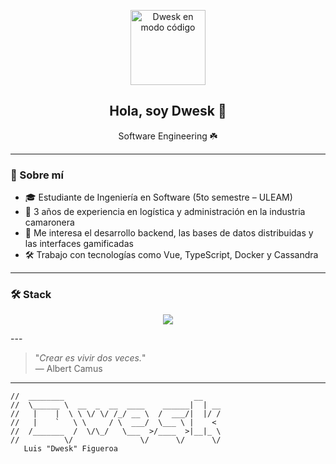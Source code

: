 <p align="center">
  <img src="./dwesk.gif" width="120" alt="Dwesk en modo código">
</p>

<h2 align="center">Hola, soy Dwesk 👋</h2>
<p align="center">Software Engineering ☘️</p>

---

### 🧠 Sobre mí

- 🎓 Estudiante de Ingeniería en Software (5to semestre – ULEAM)
- 🦐 3 años de experiencia en logística y administración en la industria camaronera
- 🧩 Me interesa el desarrollo backend, las bases de datos distribuidas y las interfaces gamificadas
- 🛠️ Trabajo con tecnologías como Vue, TypeScript, Docker y Cassandra

---

### 🛠️ Stack

<p align="center">
  <img src="https://skillicons.dev/icons?i=html,css,js,ts,vue,python,postgresql,mysql,cassandra,docker,git,figma" />
</p>
---

> "_Crear es vivir dos veces._"  
> — Albert Camus

---

```text
//  ________                             __    
//  \______ \  __  _  __  ____    ______|  | __
//   |    |  \ \ \/ \/ /_/ __ \  /  ___/|  |/ /
//   |    `   \ \     / \  ___/  \___ \ |    < 
//  /_______  /  \/\_/   \___  >/____  >|__|_ \
//          \/               \/      \/      \/
   Luis "Dwesk" Figueroa
